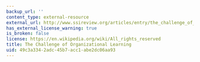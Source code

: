 ```yaml
---
backup_url: ''
content_type: external-resource
external_url: http://www.ssireview.org/articles/entry/the_challenge_of_organizational_learning
has_external_license_warning: true
is_broken: false
license: https://en.wikipedia.org/wiki/All_rights_reserved
title: The Challenge of Organizational Learning
uid: 49c3a334-2adc-45b7-acc1-abe2dc06aa93
---
```

